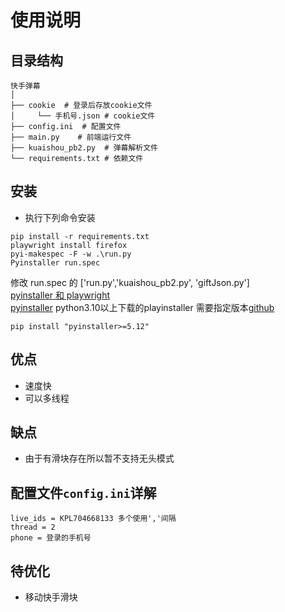 # 使用说明

## 目录结构
```
快手弹幕
│
├── cookie  # 登录后存放cookie文件
│     └── 手机号.json # cookie文件
├── config.ini  # 配置文件 
├── main.py    # 前端运行文件
├── kuaishou_pb2.py  # 弹幕解析文件
└── requirements.txt # 依赖文件
```
## 安装
- 执行下列命令安装
```
pip install -r requirements.txt
playwright install firefox
pyi-makespec -F -w .\run.py
Pyinstaller run.spec
```
修改 run.spec 的 ['run.py','kuaishou_pb2.py', 'giftJson.py']  
[pyinstaller 和 playwright](https://blog.csdn.net/xiaohouzi112233/article/details/128013408)  
[pyinstaller](https://xiaokang2022.blog.csdn.net/article/details/127585881?spm=1001.2101.3001.6650.3&utm_medium=distribute.pc_relevant.none-task-blog-2%7Edefault%7ECTRLIST%7ERate-3-127585881-blog-123668136.235%5Ev38%5Epc_relevant_yljh&depth_1-utm_source=distribute.pc_relevant.none-task-blog-2%7Edefault%7ECTRLIST%7ERate-3-127585881-blog-123668136.235%5Ev38%5Epc_relevant_yljh&utm_relevant_index=4)
python3.10以上下载的playinstaller 需要指定版本[github](https://github.com/TomSchimansky/CustomTkinter/wiki/Packaging#windows-pyinstaller-auto-py-to-exe)  
```
pip install "pyinstaller>=5.12"
```
## 优点
- 速度快
- 可以多线程
## 缺点
- 由于有滑块存在所以暂不支持无头模式

## 配置文件`config.ini`详解
```
live_ids = KPL704668133 多个使用','间隔
thread = 2
phone = 登录的手机号
```

## 待优化
- 移动快手滑块
